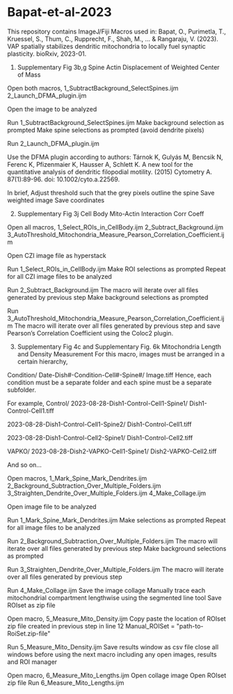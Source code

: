 
# Bapat-et-al-2023

This repository contains ImageJ/Fiji Macros used in:
Bapat, O., Purimetla, T., Kruessel, S., Thum, C., Rupprecht, F., Shah, M., ... & Rangaraju, V. (2023). VAP spatially stabilizes dendritic mitochondria to locally fuel synaptic plasticity. bioRxiv, 2023-01.



1)	Supplementary Fig 3b,g Spine Actin Displacement of Weighted Center of Mass

Open both macros,
1_SubtractBackground_SelectSpines.ijm
2_Launch_DFMA_plugin.ijm

Open the image to be analyzed

Run 1_SubtractBackground_SelectSpines.ijm
Make background selection as prompted
Make spine selections as prompted (avoid dendrite pixels)

Run 2_Launch_DFMA_plugin.ijm

Use the DFMA plugin according to authors:
Tárnok K, Gulyás M, Bencsik N, Ferenc K, Pfizenmaier K, Hausser A, Schlett K. A new tool for the quantitative analysis of dendritic filopodial motility. (2015) Cytometry A. 87(1):89-96. doi: 10.1002/cyto.a.22569.

In brief,
Adjust threshold such that the grey pixels outline the spine
Save weighted image
Save coordinates 




2)	Supplementary Fig 3j Cell Body Mito-Actin Interaction Corr Coeff

Open all macros,
1_Select_ROIs_in_CellBody.ijm
2_Subtract_Background.ijm
3_AutoThreshold_Mitochondria_Measure_Pearson_Correlation_Coefficient.ijm

Open CZI image file as hyperstack

Run 1_Select_ROIs_in_CellBody.ijm
Make ROI selections as prompted
Repeat for all CZI image files to be analyzed


Run 2_Subtract_Background.ijm
The macro will iterate over all files generated by previous step
Make background selections as prompted

Run 3_AutoThreshold_Mitochondria_Measure_Pearson_Correlation_Coefficient.ijm
The macro will iterate over all files generated by previous step and save Pearson’s Correlation Coefficient using the Coloc2 plugin.




3)	Supplementary Fig 4c and Supplementary Fig. 6k Mitochondria Length and Density Measurement
For this macro, images must be arranged in a certain hierarchy,

Condition/
Date-Dish#-Condition-Cell#-Spine#/
	Image.tiff
Hence, each condition must be a separate folder and each spine must be a separate subfolder.

For example,
Control/
2023-08-28-Dish1-Control-Cell1-Spine1/
	Dish1-Control-Cell1.tiff

2023-08-28-Dish1-Control-Cell1-Spine2/
	Dish1-Control-Cell1.tiff

2023-08-28-Dish1-Control-Cell2-Spine1/
Dish1-Control-Cell2.tiff

VAPKO/
2023-08-28-Dish2-VAPKO-Cell1-Spine1/
Dish2-VAPKO-Cell2.tiff

And so on…


Open macros,
1_Mark_Spine_Mark_Dendrites.ijm
2_Background_Subtraction_Over_Multiple_Folders.ijm
3_Straighten_Dendrite_Over_Multiple_Folders.ijm
4_Make_Collage.ijm

Open image file to be analyzed

Run 1_Mark_Spine_Mark_Dendrites.ijm
Make selections as prompted
Repeat for all image files to be analyzed

Run 2_Background_Subtraction_Over_Multiple_Folders.ijm
The macro will iterate over all files generated by previous step
Make background selections as prompted

Run 3_Straighten_Dendrite_Over_Multiple_Folders.ijm
The macro will iterate over all files generated by previous step

Run 4_Make_Collage.ijm
Save the image collage
Manually trace each mitochondrial compartment lengthwise using the segmented line tool
Save ROIset as zip file

Open macro,
5_Measure_Mito_Density.ijm
Copy paste the location of ROIset zip file created in previous step in line 12
Manual_ROISet = "path-to-RoiSet.zip-file"

Run 5_Measure_Mito_Density.ijm
Save results window as csv file
close all windows before using the next macro including any open images, results and ROI manager

Open macro,
6_Measure_Mito_Lengths.ijm
Open collage image
Open ROIset zip file
Run 6_Measure_Mito_Lengths.ijm
